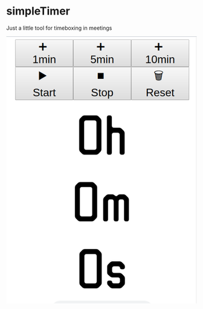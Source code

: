 # simpleTimer

Just a little tool for timeboxing in meetings

![screenshot](https://raw.githubusercontent.com/tuxfy/simpleTimer/prototype/timebox.png)

